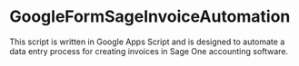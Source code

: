 # GoogleFormSageInvoiceAutomation
This script is written in Google Apps Script and is designed to automate a data entry process for creating invoices in Sage One accounting software.
